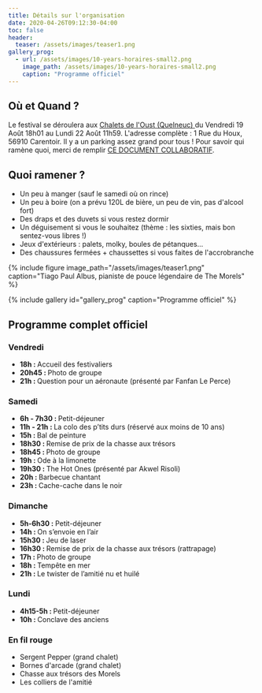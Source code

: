 ```yaml
---
title: Détails sur l'organisation
date: 2020-04-26T09:12:30-04:00
toc: false
header:
  teaser: /assets/images/teaser1.png
gallery_prog:
  - url: /assets/images/10-years-horaires-small2.png
    image_path: /assets/images/10-years-horaires-small2.png
    caption: "Programme officiel"
---
```


<h2>Où et Quand ?</h2>
<p>
Le festival se déroulera aux <a href="https://quelneuc-aventures-forest.fr/les-chalets-de-loust/" target="chalets">Chalets de l'Oust (Quelneuc) </a> du Vendredi 19 Août 18h01 au Lundi 22 Août 11h59. L'adresse complète : 1 Rue du Houx, 56910 Carentoir. Il y a un parking assez grand pour tous ! Pour savoir qui ramène quoi, merci de remplir  <a href="https://docs.google.com/document/d/1Pq6cKWtxyVmj2zj0MFsnNk7butVhaYhuT5_8ho4epYs/edit?usp=sharing" target="sondage">CE DOCUMENT COLLABORATIF</a>.
<p>

<h2>Quoi ramener ?</h2>
<ul>
  <li>Un peu à manger (sauf le samedi où on rince)</li>
  <li>Un peu à boire (on a prévu 120L de bière, un peu de vin, pas d'alcool fort)</li>
  <li>Des draps et des duvets si vous restez dormir</li>
  <li>Un déguisement si vous le souhaitez (thème : les sixties, mais bon sentez-vous libres !)</li>
  <li>Jeux d'extérieurs : palets, molky, boules de pétanques...</li>
  <li>Des chaussures fermées + chaussettes si vous faites de l'accrobranche</li>
</ul>

{% include figure image_path="/assets/images/teaser1.png" caption="Tiago Paul Albus, pianiste de pouce légendaire de The Morels" %}


{% include gallery id="gallery_prog" caption="Programme officiel" %}

<h2>Programme complet officiel</h2>

  <h3>Vendredi </h3>
  <ul>
    <li><b>18h  : </b>Accueil des festivaliers</li>
    <li><b>20h45  : </b>Photo de groupe</li>
    <li><b>21h  : </b>Question pour un aéronaute (présenté par Fanfan Le Perce)</li>
  </ul>
  <h3>Samedi </h3>
  <ul>
   <li><b>6h - 7h30  : </b>Petit-déjeuner</li>
   <li><b>11h - 21h  : </b>La colo des p’tits durs (réservé aux moins de 10 ans)</li>
   <li><b>15h : </b>Bal de peinture</li>
   <li><b>18h30  : </b>Remise de prix de la chasse aux trésors</li>
   <li><b>18h45  : </b>Photo de groupe</li>
   <li><b>19h  : </b>Ode à la limonette</li>
   <li><b>19h30  : </b>The Hot Ones (présenté par Akwel Risoli)</li>
   <li><b>20h  : </b>Barbecue chantant</li>
   <li><b>23h  : </b>Cache-cache dans le noir</li>
  </ul>
  <h3>Dimanche</h3>
  <ul>
   <li><b>5h-6h30  : </b>Petit-déjeuner</li>
   <li><b>14h  : </b>On s’envoie en l’air</li>
   <li><b>15h30  : </b>Jeu de laser</li>
   <li><b>16h30  : </b>Remise de prix de la chasse aux trésors (rattrapage)</li>
   <li><b>17h  : </b>Photo de groupe</li>
   <li><b>18h  : </b>Tempête en mer</li>
   <li><b>21h  : </b>Le twister de l’amitié nu et huilé</li>
  </ul>

  <h3>Lundi</h3>
  <ul>
   <li><b>4h15-5h  : </b>Petit-déjeuner</li>
   <li><b>10h  : </b>Conclave des anciens</li>
  </ul>

  <h3>En fil rouge</h3>
  <ul>
    <li>Sergent Pepper (grand chalet)</li>
    <li>Bornes d'arcade (grand chalet)</li>
    <li>Chasse aux trésors des Morels</li>
    <li>Les colliers de l'amitié</li>
  </ul>

